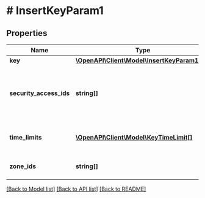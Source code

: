 # # InsertKeyParam1

## Properties

Name | Type | Description | Notes
------------ | ------------- | ------------- | -------------
**key** | [**\OpenAPI\Client\Model\InsertKeyParam1Key**](InsertKeyParam1Key.md) |  | [optional]
**security_access_ids** | **string[]** | Security accesses which should be linked to the new key | [optional]
**time_limits** | [**\OpenAPI\Client\Model\KeyTimeLimit[]**](KeyTimeLimit.md) | Time limit information for the new key | [optional]
**zone_ids** | **string[]** | Zones the new key belongs to | [optional]

[[Back to Model list]](../../README.md#models) [[Back to API list]](../../README.md#endpoints) [[Back to README]](../../README.md)
